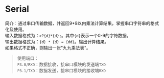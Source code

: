# Serial
简介：通过串口传输数据，并返回9*9以内乘法计算结果。掌握串口字符串的格式化及使用。  
输入数据格式为：`>?{d}*{d};`。其中`{d}`表示一个0-9的字符数据。  
输出数据格式为：`{d} * {d} = {dd}`。输出计算结果。  
如果格式不正确，则输出一张"九九乘法表"。  

>使用端口：  
`P3.0/RXD`：数据接收，接串口模块的发送端`TXD`  
`P3.1/TXD`：数据发送，接串口模块的接收端`RXD`